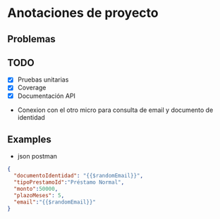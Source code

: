 # Anotaciones de proyecto

## Problemas

## TODO
- [X] Pruebas unitarias
- [X] Coverage
- [X] Documentación API
- Conexion con el otro micro para consulta de email y documento de identidad

## Examples
- json postman
```json
{
  "documentoIdentidad": "{{$randomEmail}}",
  "tipoPrestamoId":"Préstamo Normal",
  "monto":50000,
  "plazoMeses": 5,
  "email":"{{$randomEmail}}"
}
```